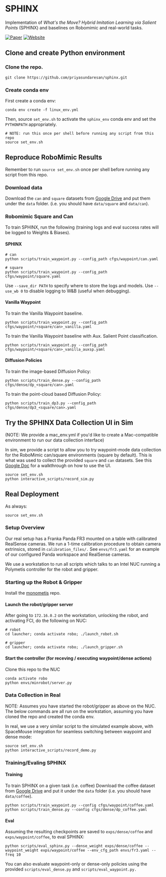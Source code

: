 # SPHINX

Implementation of _What's the Move? Hybrid Imitation Learning via Salient Points_ (SPHINX) and baselines on Robomimic and real-world tasks.

[![Paper](https://img.shields.io/badge/Paper-%20%F0%9F%93%84-blue)](https://sphinx-manip.github.io/assets/sphinx.pdf)
[![Website](https://img.shields.io/badge/Website-%F0%9F%8C%90-orange)](https://sphinx-manip.github.io/)

## Clone and create Python environment

### Clone the repo.
```shell
git clone https://github.com/priyasundaresan/sphinx.git
```

### Create conda env

First create a conda env:
```shell
conda env create -f linux_env.yml  
```

Then, source `set_env.sh` to activate the `sphinx_env` conda env and set the `PYTHONPATH` appropriately.

```shell
# NOTE: run this once per shell before running any script from this repo
source set_env.sh
```

## Reproduce RoboMimic Results

Remember to run `source set_env.sh`  once per shell before running any script from this repo.

### Download data

Download the `can` and `square` datasets from [Google Drive](https://drive.google.com/drive/folders/1283M3vPEYml87Y-N8Ievvv3XAVt7iHu6?usp=sharing) and put them under the `data` folder. (i.e. you should have `data/square` and `data/can`).

### Robomimic Square and Can

To train SPHINX, run the following (training logs and eval success rates will be logged to Weights & Biases).

#### SPHINX

```shell
# can
python scripts/train_waypoint.py --config_path cfgs/waypoint/can.yaml

# square
python scripts/train_waypoint.py --config_path cfgs/waypoint/square.yaml
```

Use `--save_dir PATH` to specify where to store the logs and models.
Use `--use_wb 0` to disable logging to W&B (useful when debugging).

#### Vanilla Waypoint
To train the Vanilla Waypoint baseline.
```shell
python scripts/train_waypoint.py --config_path cfgs/waypoint/<square/can>_vanilla.yaml
```

To train the Vanilla Waypoint baseline with Aux. Salient Point classification.
```shell
python scripts/train_waypoint.py --config_path cfgs/waypoint/<square/can>_vanilla_auxsp.yaml
```

#### Diffusion Policies
To train the image-based Diffusion Policy:
```shell
python scripts/train_dense.py --config_path cfgs/dense/dp_<square/can>.yaml
```
To train the point-cloud based Diffusion Policy:
```shell
python scripts/train_dp3.py --config_path cfgs/dense/dp3_<square/can>.yaml
```

## Try the SPHINX Data Collection UI in Sim
(NOTE: We provide a mac_env.yml if you'd like to create a Mac-compatible environment to run our data collection interface)

In sim, we provide a script to allow you to try waypoint-mode data collection for the RoboMimic can/square environments (square by default). This is what was used to collect the provided `square` and `can` datasets. See this [Google Doc](https://docs.google.com/document/d/1mpHAVoCbp7k2y1qc_WS0c4HW7EAOpovFvp6tYPP46hI/edit?usp=sharing) for a walkthrough on how to use the UI.
```shell
source set_env.sh
python interactive_scripts/record_sim.py
```

## Real Deployment
As always:
```shell
source set_env.sh
```
### Setup Overview
Our real setup has a Franka Panda FR3 mounted on a table with calibrated RealSense cameras. We run a 1-time calibration procedure to obtain camera extrinsics, stored in `calibration_files/.` See `envs/fr3.yaml` for an example of our configured Panda workspace and RealSense cameras.

We use a workstation to run all scripts which talks to an Intel NUC running a Polymetis controller for the robot and gripper.

### Starting up the Robot & Gripper
Install the [monometis](https://github.com/hengyuan-hu/monometis.git) repo.

#### Launch the robot/gripper server
After going to `172.16.0.2` on the workstation, unlocking the robot, and activating FCI, do the following on NUC:
```shell
# robot
cd launcher; conda activate robo; ./launch_robot.sh

# gripper
cd launcher; conda activate robo; ./launch_gripper.sh
```
#### Start the controller (for receving / executing waypoint/dense actions)
Clone this repo to the NUC
```shell
conda activate robo
python envs/minrobot/server.py
```

### Data Collection in Real
NOTE: Assumes you have started the robot/gripper as above on the NUC.
The below commands are all run on the workstation, assuming you have cloned the repo and created the conda env.

In real, we use a very similar script to the simulated example above, with SpaceMouse integration for seamless switching between waypoint and dense mode:
```shell
source set_env.sh
python interactive_scripts/record_demo.py
```

### Training/Evaling SPHINX

#### Training
To train SPHINX on a given task (i.e. coffee)
Download the coffee dataset from [Google Drive](https://drive.google.com/drive/folders/1283M3vPEYml87Y-N8Ievvv3XAVt7iHu6?usp=sharing) and put it under the `data` folder (i.e. you should have `data/coffee`).
```shell
python scripts/train_waypoint.py --config cfgs/waypoint/coffee.yaml
python scripts/train_dense.py --config cfgs/dense/dp_coffee.yaml
```

#### Eval
Assuming the resulting checkpoints are saved to `exps/dense/coffee` and `exps/waypoint/coffee`, to eval SPHINX:
```shell
python scripts/eval_sphinx.py --dense_weight exps/dense/coffee --waypoint_weight exps/waypoint/coffee --env_cfg_path envs/fr3.yaml --freq 10
```

You can also evaluate waypoint-only or dense-only policies using the provided `scripts/eval_dense.py` and `scripts/eval_waypoint.py.`
